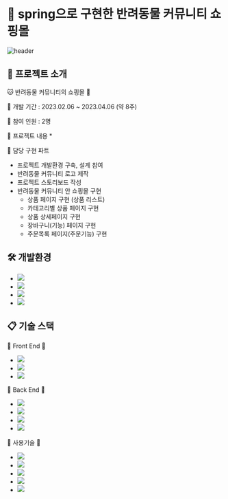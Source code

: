 # 🛒 spring으로 구현한 반려동물 커뮤니티 쇼핑몰
![header](https://capsule-render.vercel.app/api?type=waving&color=auto&height=300&section=header&text=CATDOG%20COMMUNITY&desc=CATDOG%20Shoppingmall%20page&fontSize=60&descSiza=40&fontAlignY=30&descAlignY=50)

## :speech_balloon: 프로젝트 소개
🐱 반려동물 커뮤니티의 쇼핑몰 🐶

📎 개발 기간 : 2023.02.06 ~ 2023.04.06 (약 8주)

📎 참여 인원 : 2명

📎 프로젝트 내용
* 

📎 담당 구현 파트
* 프로젝트 개발환경 구축, 설계 참여
* 반려동물 커뮤니티 로고 제작
* 프로젝트 스토리보드 작성
* 반려동물 커뮤니티 안 쇼핑몰 구현
    * 상품 페이지 구현 (상품 리스트)
    * 카테고리별 상품 페이지 구현
    * 상품 상세페이지 구현
    * 장바구니(기능) 페이지 구현
    * 주문목록 페이지(주문기능) 구현


## 🛠️ 개발환경
* <img src="https://img.shields.io/badge/Eclipse%20IDE-2C2255?style=flat&logo=EclipseIDE&logoColor=white" />
* <img src="https://img.shields.io/badge/Tomcat-F8DC75?style=flat&logo=ApacheTomcat&logoColor=white" />
* <img src="https://img.shields.io/badge/Visual%20Studio%20Code-007ACC?style=flat&logo=VisualStudioCode&logoColor=white" />
	<br>
* <img src="https://img.shields.io/badge/GitHub-181717?style=flat&logo=GitHub&logoColor=white" />

## 📋 기술 스택

📙 Front End 📙
* <img src="https://img.shields.io/badge/HTML-E34F26?style=flat&logo=HTML5&logoColor=white" />
* <img src="https://img.shields.io/badge/CSS-1572B6?style=flat&logo=CSS3&logoColor=white" />
* <img src="https://img.shields.io/badge/JavaScript-F7DF1E?style=flat&logo=JavaScript&logoColor=white" />

📘 Back End 📘
* <img src="https://img.shields.io/badge/Java-007396?style=flat&logo=Conda-Forge&logoColor=white" />
* <img src="https://img.shields.io/badge/Spring-6DB33F?style=flat&logo=Spring&logoColor=white" />
* <img src="https://img.shields.io/badge/MySQL-4479A1?style=flat&logo=MySQL&logoColor=white" />
* <img src="https://img.shields.io/badge/JSON-30B980?style=flat&logo=json&logoColor=white"/>

📗 사용기술 📗
* <img src="https://img.shields.io/badge/Spring%20MVC%20pattern-6DB33F?style=flat&logo=Spring&logoColor=white" />
* <img src="https://img.shields.io/badge/CRUD-68BC71?style=flat&logo=&logoColor=white" />
* <img src="https://img.shields.io/badge/JSP-FF6A00?style=flat&logo=&logoColor=white" />
* <img src="https://img.shields.io/badge/카카오%20주소%20API-FFCD00?style=flat&logo=Kakao&logoColor=white" />
* <img src="https://img.shields.io/badge/Ajax-FF3366?style=flat&logo=&logoColor=white" />


